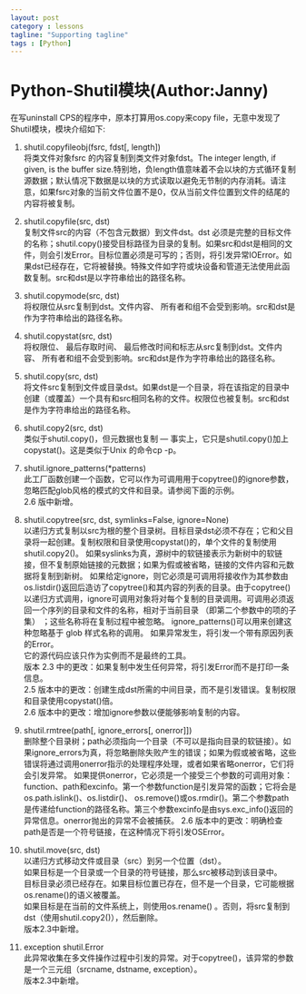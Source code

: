 ```yaml
---
layout: post
category : lessons
tagline: "Supporting tagline"
tags : [Python]
---
```


#   Python-Shutil模块(Author:Janny)
在写uninstall CPS的程序中，原本打算用os.copy来copy file，无意中发现了Shutil模块，模块介绍如下:   
    
1. shutil.copyfileobj(fsrc, fdst[, length])    
将类文件对象fsrc 的内容复制到类文件对象fdst。The integer length, if given, is the buffer size.特别地，负length值意味着不会以块的方式循环复制源数据；默认情况下数据是以块的方式读取以避免无节制的内存消耗。请注意，如果fsrc对象的当前文件位置不是0，仅从当前文件位置到文件的结尾的内容将被复制。    
    
2. shutil.copyfile(src, dst)    
复制文件src的内容（不包含元数据）到文件dst。dst 必须是完整的目标文件的名称；shutil.copy()接受目标路径为目录的复制。如果src和dst是相同的文件，则会引发Error。目标位置必须是可写的；否则，将引发异常IOError。如果dst已经存在，它将被替换。特殊文件如字符或块设备和管道无法使用此函数复制。src和dst是以字符串给出的路径名称。        
3. shutil.copymode(src, dst)        
将权限位从src复制到dst。文件内容、 所有者和组不会受到影响。src和dst是作为字符串给出的路径名称。    
    
4. shutil.copystat(src, dst)    
将权限位、 最后存取时间、 最后修改时间和标志从src复制到dst。文件内容、 所有者和组不会受到影响。src和dst是作为字符串给出的路径名称。        
5. shutil.copy(src, dst)    
将文件src复制到文件或目录dst。如果dst是一个目录，将在该指定的目录中创建（或覆盖）一个具有和src相同名称的文件。权限位也被复制。src和dst是作为字符串给出的路径名称。
    
6. shutil.copy2(src, dst)    
类似于shutil.copy()，但元数据也复制 — 事实上，它只是shutil.copy()加上copystat()。这是类似于Unix 的命令cp -p。   
    
7. shutil.ignore_patterns(*patterns)    
此工厂函数创建一个函数，它可以作为可调用用于copytree()的ignore参数，忽略匹配glob风格的模式的文件和目录。请参阅下面的示例。    
2.6 版中新增。    
    
8. shutil.copytree(src, dst, symlinks=False, ignore=None)    
以递归方式复制以src为根的整个目录树。目标目录dst必须不存在；它和父目录将一起创建。复制权限和目录使用copystat()的，单个文件的复制使用shutil.copy2()。
如果syslinks为真，源树中的软链接表示为新树中的软链接，但不复制原始链接的元数据；如果为假或被省略，链接的文件内容和元数据将复制到新树。
如果给定ignore，则它必须是可调用将接收作为其参数由os.listdir()返回后造访了copytree()和其内容的列表的目录。由于copytree()以递归方式调用，ignore可调用对象将对每个复制的目录调用。可调用必须返回一个序列的目录和文件的名称，相对于当前目录 （即第二个参数中的项的子集） ；这些名称将在复制过程中被忽略。 ignore_patterns()可以用来创建这种忽略基于 glob 样式名称的调用。
如果异常发生，将引发一个带有原因列表的Error。    
它的源代码应该只作为实例而不是最终的工具。    
版本 2.3 中的更改：如果复制中发生任何异常，将引发Error而不是打印一条信息。    
2.5 版本中的更改：创建生成dst所需的中间目录，而不是引发错误。复制权限和目录使用copystat()倍。    
2.6 版本中的更改：增加ignore参数以便能够影响复制的内容。    
    
9. shutil.rmtree(path[, ignore_errors[, onerror]])    
删除整个目录树；path必须指向一个目录（不可以是指向目录的软链接）。如果ignore_errors为真，将忽略删除失败产生的错误；如果为假或被省略，这些错误将通过调用onerror指示的处理程序处理，或者如果省略onerror，它们将会引发异常。
如果提供onerror，它必须是一个接受三个参数的可调用对象：function、path和excinfo。第一个参数function是引发异常的函数；它将会是os.path.islink()、os.listdir()、 os.remove()或os.rmdir()。第二个参数path是传递给function的路径名称。第三个参数excinfo是由sys.exc_info()返回的异常信息。onerror抛出的异常不会被捕获。
2.6 版本中的更改：明确检查path是否是一个符号链接，在这种情况下将引发OSError。    
    
10. shutil.move(src, dst)    
以递归方式移动文件或目录（src）到另一个位置（dst）。    
如果目标是一个目录或一个目录的符号链接，那么src被移动到该目录中。    
目标目录必须已经存在。如果目标位置已存在，但不是一个目录，它可能根据os.rename()的语义被覆盖。    
如果目标是在当前的文件系统上，则使用os.rename() 。否则，将src复制到dst（使用shutil.copy2()），然后删除。    
版本2.3中新增。 
    
11. exception shutil.Error    
此异常收集在多文件操作过程中引发的异常。对于copytree()，该异常的参数是一个三元组（srcname, dstname, exception）。    
版本2.3中新增。    

